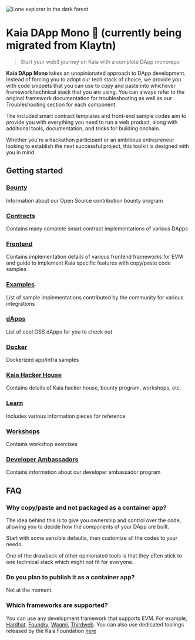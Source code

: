 ![Lone explorer in the dark forest](home-banner.png)
# Kaia DApp Mono 🧰 (currently being migrated from Klaytn)

> Start your web3 journey on Kaia with a complete DApp monorepo

**Kaia DApp Mono** takes an unopinionated approach to DApp development. Instead of forcing you to adopt our tech stack of choice, we provide you with code snippets that you can use to copy and paste into whichever framework/technical stack that you are using. You can always refer to the original framework documentation for troubleshooting as well as our Troubleshooting section for each component.

The included smart contract templates and front-end sample codes aim to provide you with everything you need to run a web product, along with additional tools, documentation, and tricks for building onchain.

Whether you're a hackathon participant or an ambitious entrepreneur looking to establish the next successful project, this toolkit is designed with you in mind.

## Getting started

### [Bounty](/bounty/)
Information about our Open Source contribution bounty program

### [Contracts](/contracts/)
Contains many complete smart contract implementations of various DApps

### [Frontend](/frontend/)
Contains implementation details of various frontend frameworks for EVM and guide to implement Kaia specific features with copy/paste code samples

### [Examples](/examples/)
List of sample implementations contributed by the community for various integrations

### [dApps](/dapps/)
List of cool OSS dApps for you to check out 

### [Docker](/docker/)
Dockerized app/infra samples

### [Kaia Hacker House](/kaia-hacker-house/)
Contains details of Kaia hacker house, bounty program, workshops, etc.

### [Learn](/learn/)
Includes various information pieces for reference

### [Workshops](/workshops/)
Contains workshop exercises

### [Developer Ambassadors](/dev-ambassadors/)
Contains information about our developer ambassador program

## FAQ
### Why copy/paste and not packaged as a container app?
The idea behind this is to give you ownership and control over the code, allowing you to decide how the components of your DApp are built.

Start with some sensible defaults, then customize all the codes to your needs.

One of the drawback of other opinionated tools is that they often stick to one technical stack which might not fit for everyone.

### Do you plan to publish it as a container app?
Not at the moment.

### Which frameworks are supported?
You can use any development framework that supports EVM. For example, [Hardhat](https://hardhat.org), [Foundry](https://getfoundry.sh/), [Wagmi](https://wagmi.sh/), [Thirdweb](https://thirdweb.com/). You can also use dedicated toolings released by the Kaia Foundation [here](https://github.com/Kaia)